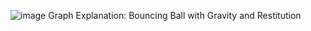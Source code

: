 ![image](https://github.com/user-attachments/assets/ce03bf1d-f5cb-43ff-8299-723095ceff79)
Graph Explanation: Bouncing Ball with Gravity and Restitution
